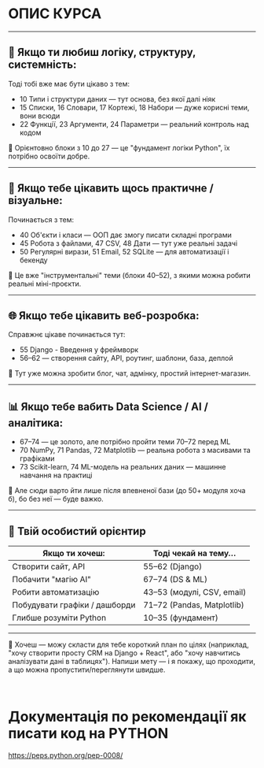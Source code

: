 # ОПИС КУРСА

---

## 🧱 Якщо ти любиш логіку, структуру, системність:

Тоді тобі вже має бути цікаво з тем:

- 10 Типи і структури даних — тут основа, без якої далі ніяк
- 15 Списки, 16 Словари, 17 Кортежі, 18 Набори — дуже корисні теми, вони всюди
- 22 Функції, 23 Аргументи, 24 Параметри — реальний контроль над кодом

📍 Орієнтовно блоки з 10 до 27 — це "фундамент логіки Python", їх потрібно освоїти добре.

---

## 🚀 Якщо тебе цікавить щось практичне / візуальне:

Починається з тем:

- 40 Об'єкти і класи — ООП дає змогу писати складні програми
- 45 Робота з файлами, 47 CSV, 48 Дати — тут уже реальні задачі
- 50 Регулярні вирази, 51 Email, 52 SQLite — для автоматизації і бекенду

📍 Це вже "інструментальні" теми (блоки 40–52), з якими можна робити реальні міні-проєкти.

---

## 🌐 Якщо тебе цікавить веб-розробка:

Справжнє цікаве починається тут:

- 55 Django - Введення у фреймворк
- 56–62 — створення сайту, API, роутинг, шаблони, база, деплой

📍 Тут уже можна зробити блог, чат, адмінку, простий інтернет-магазин.

---

## 📊 Якщо тебе вабить Data Science / AI / аналітика:

- 67–74 — це золото, але потрібно пройти теми 70–72 перед ML
- 70 NumPy, 71 Pandas, 72 Matplotlib — реальна робота з масивами та графіками
- 73 Scikit-learn, 74 ML-модель на реальних даних — машинне навчання на практиці

📍 Але сюди варто йти лише після впевненої бази (до 50+ модуля хоча б), бо без неї — буде важко.

---

## 📌 Твій особистий орієнтир

| Якщо ти хочеш:                | Тоді чекай на тему…        |
| ----------------------------- | -------------------------- |
| Створити сайт, API            | 55–62 (Django)             |
| Побачити "магію AI"           | 67–74 (DS & ML)            |
| Робити автоматизацію          | 43–53 (модулі, CSV, email) |
| Побудувати графіки / дашборди | 71–72 (Pandas, Matplotlib) |
| Глибше розуміти Python        | 10–35 (фундамент)          |

---

🔔 Хочеш — можу скласти для тебе короткий план по цілях (наприклад, "хочу створити просту CRM на Django + React", або "хочу навчитись аналізувати дані в таблицях"). Напиши мету — і я покажу, що проходити, а що можна пропустити/переглянути швидше.

<br>

# Документація по рекомендації як писати код на PYTHON

https://peps.python.org/pep-0008/
